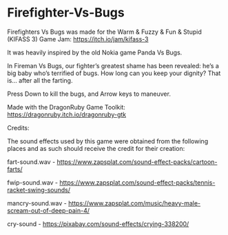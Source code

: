 # Firefighter-Vs-Bugs
Firefighters Vs Bugs was made for the Warm & Fuzzy & Fun & Stupid (KIFASS 3) Game Jam: https://itch.io/jam/kifass-3

It was heavily inspired by the old Nokia game Panda Vs Bugs.

In Fireman Vs Bugs, our fighter’s greatest shame has been revealed: he’s a big baby who’s terrified of bugs. How long can you keep your dignity? That is... after all the farting.

Press Down to kill the bugs, and Arrow keys to maneuver. 

Made with the DragonRuby Game Toolkit: https://dragonruby.itch.io/dragonruby-gtk

Credits:

The sound effects used by this game were obtained from the following places and as such should receive the credit for their creation:

fart-sound.wav -  https://www.zapsplat.com/sound-effect-packs/cartoon-farts/

fwip-sound.wav -  https://www.zapsplat.com/sound-effect-packs/tennis-racket-swing-sounds/

mancry-sound.wav -  https://www.zapsplat.com/music/heavy-male-scream-out-of-deep-pain-4/

cry-sound -   https://pixabay.com/sound-effects/crying-338200/
